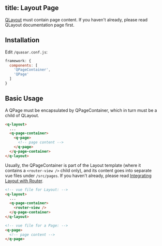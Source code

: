 title: Layout Page
---
[QLayout](/components/layout.html) must contain page content. If you haven't already, please read QLayout documentation page first.
<input type="hidden" data-fullpage-demo="layout-demo/play-with-layout">

## Installation
Edit `/quasar.conf.js`:
```js
framework: {
  components: [
    'QPageContainer',
    'QPage'
  ]
}
```

## Basic Usage
A QPage must be encapsulated by QPageContainer, which in turn must be a child of QLayout.

```html
<q-layout>
  ...
  <q-page-container>
    <q-page>
      <!-- page content -->
    </q-page>
  </q-page-container>
</q-layout>
```

Usually, the QPageContainer is part of the Layout template (where it contains a `<router-view />` child only), and its content goes into separate vue files under `/src/pages`. If you haven't already, please read [Integrating Layout with Router](/components/integrating-layout-with-router.html).

```html
<!-- vue file for Layout: -->
<q-layout>
  ...
  <q-page-container>
    <router-view />
  </q-page-container>
</q-layout>

<!-- vue file for a Page: -->
<q-page>
  <!-- page content -->
</q-page>
```
